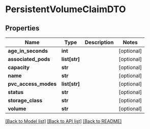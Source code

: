 # PersistentVolumeClaimDTO

## Properties
Name | Type | Description | Notes
------------ | ------------- | ------------- | -------------
**age_in_seconds** | **int** |  | [optional] 
**associated_pods** | **list[str]** |  | [optional] 
**capacity** | **str** |  | [optional] 
**name** | **str** |  | [optional] 
**pvc_access_modes** | **list[str]** |  | [optional] 
**status** | **str** |  | [optional] 
**storage_class** | **str** |  | [optional] 
**volume** | **str** |  | [optional] 

[[Back to Model list]](../README.md#documentation-for-models) [[Back to API list]](../README.md#documentation-for-api-endpoints) [[Back to README]](../README.md)


